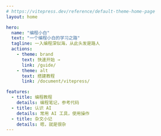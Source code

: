 ```yaml
---
# https://vitepress.dev/reference/default-theme-home-page
layout: home

hero:
  name: "编程小白"
  text: "一个编程小白的学习之路"
  tagline: 一入编程深似海，从此头发是路人
  actions:
    - theme: brand
      text: 快速开始 →
      link: /guide/
    - theme: alt
      text: 搭建教程
      link: /document/vitepress/

features:
  - title: 编程教程
    details: 编程笔记，参考代码
  - title: 认识 AI
    details: 常用 AI 工具，使用操作
  - title: 杂文小记
    details: 嗯，就是很杂
---
```


